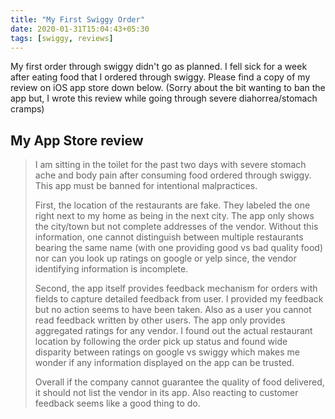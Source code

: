 ```yaml
---
title: "My First Swiggy Order"
date: 2020-01-31T15:04:43+05:30
tags: [swiggy, reviews]
---
```

My first order through swiggy didn't go as planned. I fell sick for a week after eating food that I ordered through swiggy. Please find a copy of my review on iOS app store down below. (Sorry about the bit wanting to ban the app but, I wrote this review while going through severe diahorrea/stomach cramps)

## My App Store review
> I am sitting in the toilet for the past two days with severe stomach ache and body pain after consuming food ordered through swiggy. This app must be banned for intentional malpractices. 
> 
> First, the location of the restaurants are fake. They labeled the one right next to my home as being in the next city. The app only shows the city/town but not complete addresses of the vendor. Without this information, one cannot distinguish between multiple restaurants bearing the same name (with one providing good vs bad quality food) nor can you look up ratings on google or yelp since, the vendor identifying information is incomplete. 
> 
> Second, the app itself provides feedback mechanism for orders with fields to capture detailed feedback from user. I provided my feedback but no action seems to have been taken. Also as a user you cannot read feedback written by other users. The app only provides aggregated ratings for any vendor. I found out the actual restaurant location by following the order pick up status and found wide disparity between ratings on google vs swiggy which makes me wonder if any information displayed on the app can be trusted.
> 
> Overall if the company cannot guarantee the quality of food delivered, it should not list the vendor in its app. Also reacting to customer feedback seems like a good thing to do.
